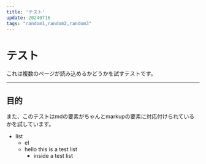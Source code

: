 ```yaml
---
title: 'テスト'
update: 20240716
tags: "random1,random2,random3"
---
```

# テスト

これは複数のページが読み込めるかどうかを試すテストです。

---

## 目的

また、このテストはmdの要素がちゃんとmarkupの要素に対応付けられているかを試しています。

- list
  - el
  - hello this is a test list
    - inside a test list